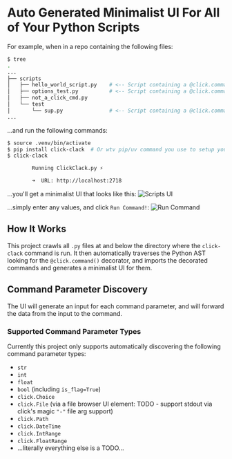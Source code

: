 # Auto Generated Minimalist UI For All of Your Python Scripts

For example, when in a repo containing the following files:

```bash
$ tree
.
...
├── scripts
│   ├── hello_world_script.py    # <-- Script containing a @click.command()
│   ├── options_test.py          # <-- Script containing a @click.command()
│   ├── not_a_click_cmd.py
│   └── test
│       └── sup.py               # <-- Script containing a @click.command()
...
```

...and run the following commands:
```bash
$ source .venv/bin/activate
$ pip install click-clack  # Or wtv pip/uv command you use to setup your virtualenv.
$ click-clack

        Running ClickClack.py ⚡

        ➜  URL: http://localhost:2718
```

...you'll get a minimalist UI that looks like this:
![Scripts UI](https://raw.githubusercontent.com/JasonSteving99/python-script-ui/refs/heads/main/images/minimalist_ui_example.png)

...simply enter any values, and click `Run Command!`:
![Run Command](https://raw.githubusercontent.com/JasonSteving99/python-script-ui/refs/heads/main/images/minimalist_ui_example_run.png)

## How It Works

This project crawls all `.py` files at and below the directory where the `click-clack` command is run. It then automatically traverses the Python AST looking for the `@click.command()` decorator, and imports the decorated commands and generates a minimalist UI for them.

## Command Parameter Discovery

The UI will generate an input for each command parameter, and will forward the data from the input to the command.

### Supported Command Parameter Types

Currently this project only supports automatically discovering the following command parameter types:
- `str`
- `int`
- `float`
- `bool` (including `is_flag=True`)
- `click.Choice`
- `click.File` (via a file browser UI element: TODO - support stdout via click's magic `"-"` file arg support)
- `click.Path`
- `click.DateTime`
- `click.IntRange`
- `click.FloatRange`
- ...literally everything else is a TODO...